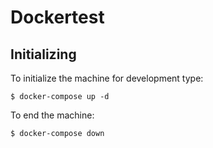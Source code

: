# Dockertest
## Initializing
To initialize the machine for development type:
``` 
$ docker-compose up -d
```
To end the machine:
``` 
$ docker-compose down
```
